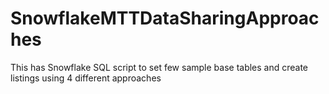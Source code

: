 # SnowflakeMTTDataSharingApproaches
This has Snowflake SQL script to set few sample base tables and create listings using 4 different approaches
